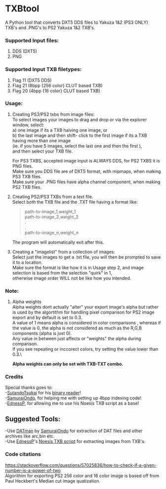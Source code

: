 # TXBtool
A Python tool that converts DXT5 DDS files to Yakuza 1&2 (PS3 ONLY) TXB's and .PNG's to PS2 Yakuza 1&2 TXB's.

### Supported Input files:
1) DDS (DXT5)
2) PNG

### Supported Input TXB filetypes:
1) Flag 11 (DXT5 DDS)
2) Flag 21 (8bpp {256 color} CLUT based TXB)
3) Flag 20 (4bpp {16 color} CLUT based TXB)

### Usage:

1) Creating PS3/PS2 txbs from image files:\
    To select images your images to drag and drop or via the explorer window, select:\
    a) one image if its a TXB haiving one image, or\
    b) the last image and then shift- click to the first image if its a TXB having more than one image\
        (ie. if you have 5 images, select the last one and then the first ),\
    and then select your TXB file.
          
    For PS3 TXBS, accepted image input is ALWAYS DDS, for PS2 TXBS it is PNG files. \
    Make sure you DDS file are of DXT5 format, with mipmaps, when making PS3 TXB files.\
    Make sure your .PNG files have alpha channel component, when making PS2 TXB files.

          
2) Creating PS2/PS3 TXBs from a text file.\
    Select both the TXB file and the .TXT file having a format like:
    > path-to-image_1,weight_1\
    > path-to-image_2,weight_2\
    > .\
    > .\
    > path-to-image_n,weight_n
    
    The program will automatically exit after this.

3) Creating a "imagelist" from a collection of images:\
    Select just the images to get a .txt file, you will then be prompted to save it to a location.\
    Make sure the format is like how it is in Usage step 2, and image selection is based from the selection "quirk" in 1,\
    otherwise image order WILL not be like how you intended.
   
### Note:
  1) Alpha weights\
     Alpha weights dont actually "alter" your export image's alpha but rather is used by the algortithm for handling pixel comparison for PS2 image export and by default is set to 0.3.\
     A value of 1 means alpha is considered in color comparisons , whereas if the value is 0, the alpha is not considered as much as the R,G,B components (alpha is just 0).\
     Any value in between just affects or "weights" the alpha during comparison.\
     If you see repeating or inccorect colors, try setting the value lower than 0.3.\
     
     **Alpha weights can only be set with TXB-TXT combo.**
     
### Credits
   Special thanks goes to:\
  -[SutandoTsukai](https://github.com/mosamadeeb) for his [binary reader](https://github.com/mosamadeeb/PyBinaryReader)!\
  -[SamuraiOndo](https://github.com/SamuraiOndo), for helping me with setting up 4bpp indexing code!\
  -[EdnessP](https://github.com/EdnessP), for allowing me to use his Noesis TXB script as a base!

## Suggested Tools:
   -Use [DATman](https://github.com/SamuraiOndo/DATMan) by [SamuraiOndo](https://github.com/SamuraiOndo) for extraction of DAT files and other archives like arc,bin etc.\
   -Use [EdnessP](https://github.com/EdnessP)'s [Noesis TXB script](https://github.com/EdnessP/scripts/blob/main/other/tex_Yakuza.py) for extracting images from TXB's.
  
### Code citations
  https://stackoverflow.com/questions/57025836/how-to-check-if-a-given-number-is-a-power-of-two \
  Algorithim for exporting PS2 256 color and 16 color image is based off from Paul Heckbert's Median cut image quatization.

